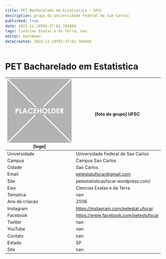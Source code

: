 ```yaml
---
title: PET Bacharelado em Estatistica - UFSC
description: grupo da Universidade Federal de Sao Carlos
published: true
date: 2023-11-29T03:37:02.784469
tags: Ciencias Exatas e da Terra, nan
editor: markdown
dateCreated: 2023-11-29T03:37:02.784469
---
```


# PET Bacharelado em Estatistica


| ![placeholder.png](/placeholder.png) [logo] | [foto do grupo] UFSC         |
| ------------------------------------------- | ------------------------------------------------- |
| Universidade                                | Universidade Federal de Sao Carlos      |
| Campus                                      | Campus Sao Carlos            |
| Cidade                                      | Sao Carlos             |
| Email                                       | petestatufscar@gmail.com             |
| Site                                        | petestatisticaufscar.wordpress.com/              |
| Eixo                                        | Ciencias Exatas e da Terra              |
| Tematica                                    | nan          |
| Ano de criacao                              | 2006        |
| Instagram                                   | https://instagram.com/petestat.ufscar         |
| Facebook                                    | https://www.facebook.com/petestufscar          |
| Twitter                                     | nan           |
| YouTube                                     | nan           |
| Contato                                     | nan         |
| Estado                                      |  SP            |
| Site                                        | nan |
